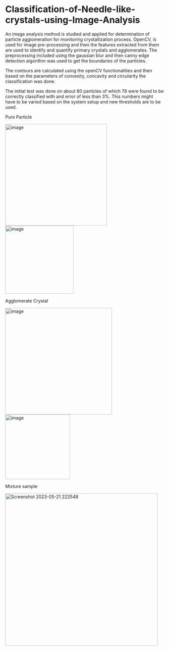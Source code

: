 # Classification-of-Needle-like-crystals-using-Image-Analysis

An image analysis method is studied and applied for determination of particle agglomeration for monitoring crystallization process. OpenCV, is used for image pre-processing and then the features extracted from them are used to identify and quantify primary crystals and agglomerates. The preprocessing included using the gaussian blur and then canny edge detection algorithm was used to get the boundaries of the particles. 

The contours are calculated using the openCV functionalities and then based on the parameters of convexity, concavity and circularity the classification was done. 

The initial test was done on about 80 particles of which 78 were found to be correctly classified with and error of less than 3%. This numbers might have to be varied based on the system setup and new thresholds are to be used. 

Pure Particle 

<img width="322" alt="image" src="https://github.com/JavalVyas2000/Classification-of-Needle-like-crystals-using-Image-Analysis/assets/73403218/18184cbb-fe6e-4f38-9b86-21ac901ec815">
<img width="216" alt="image" src="https://github.com/JavalVyas2000/Classification-of-Needle-like-crystals-using-Image-Analysis/assets/73403218/a072b618-fb30-4eeb-a2e1-d07a512023be">


Agglomerate Crystal 

<img width="338" alt="image" src="https://github.com/JavalVyas2000/Classification-of-Needle-like-crystals-using-Image-Analysis/assets/73403218/01a3082e-80d0-4a36-a473-8e7afb1cf549">
<img width="205" alt="image" src="https://github.com/JavalVyas2000/Classification-of-Needle-like-crystals-using-Image-Analysis/assets/73403218/c0c09e94-cde5-4840-84e3-29886da7e580">

Mixture sample

<img width="483" alt="Screenshot 2023-05-21 222548" src="https://github.com/JavalVyas2000/Classification-of-Needle-like-crystals-using-Image-Analysis/assets/73403218/8619b9fb-45f5-45f0-a1ec-940d7c2fdd95">
